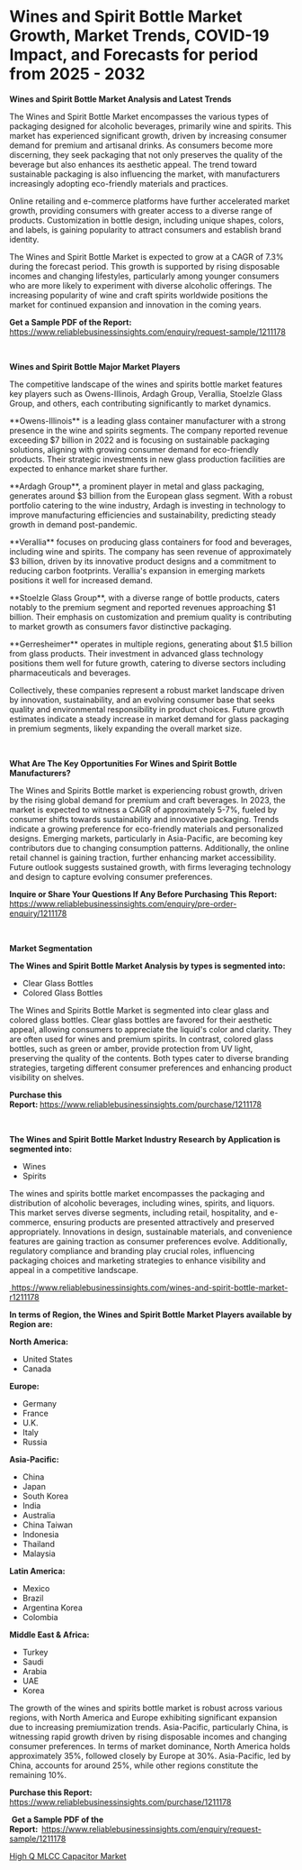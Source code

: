 <p><h1>Wines and Spirit Bottle Market Growth, Market Trends, COVID-19 Impact, and Forecasts for period from 2025 - 2032</h1></p><p><strong>Wines and Spirit Bottle Market Analysis and Latest Trends</strong></p>
<p><p>The Wines and Spirit Bottle Market encompasses the various types of packaging designed for alcoholic beverages, primarily wine and spirits. This market has experienced significant growth, driven by increasing consumer demand for premium and artisanal drinks. As consumers become more discerning, they seek packaging that not only preserves the quality of the beverage but also enhances its aesthetic appeal. The trend toward sustainable packaging is also influencing the market, with manufacturers increasingly adopting eco-friendly materials and practices.</p><p>Online retailing and e-commerce platforms have further accelerated market growth, providing consumers with greater access to a diverse range of products. Customization in bottle design, including unique shapes, colors, and labels, is gaining popularity to attract consumers and establish brand identity.</p><p>The Wines and Spirit Bottle Market is expected to grow at a CAGR of 7.3% during the forecast period. This growth is supported by rising disposable incomes and changing lifestyles, particularly among younger consumers who are more likely to experiment with diverse alcoholic offerings. The increasing popularity of wine and craft spirits worldwide positions the market for continued expansion and innovation in the coming years.</p></p>
<p><strong>Get a Sample PDF of the Report:&nbsp;</strong> <a href="https://www.reliablebusinessinsights.com/enquiry/request-sample/1211178?utm_campaign=1789&utm_medium=2&utm_source=Github&utm_content=ia&utm_term=24032025&utm_id=wines-and-spirit-bottle">https://www.reliablebusinessinsights.com/enquiry/request-sample/1211178</a></p>
<p>&nbsp;</p>
<p><strong>Wines and Spirit Bottle Major Market Players</strong></p>
<p><p>The competitive landscape of the wines and spirits bottle market features key players such as Owens-Illinois, Ardagh Group, Verallia, Stoelzle Glass Group, and others, each contributing significantly to market dynamics.</p><p>**Owens-Illinois** is a leading glass container manufacturer with a strong presence in the wine and spirits segments. The company reported revenue exceeding $7 billion in 2022 and is focusing on sustainable packaging solutions, aligning with growing consumer demand for eco-friendly products. Their strategic investments in new glass production facilities are expected to enhance market share further.</p><p>**Ardagh Group**, a prominent player in metal and glass packaging, generates around $3 billion from the European glass segment. With a robust portfolio catering to the wine industry, Ardagh is investing in technology to improve manufacturing efficiencies and sustainability, predicting steady growth in demand post-pandemic.</p><p>**Verallia** focuses on producing glass containers for food and beverages, including wine and spirits. The company has seen revenue of approximately $3 billion, driven by its innovative product designs and a commitment to reducing carbon footprints. Verallia's expansion in emerging markets positions it well for increased demand.</p><p>**Stoelzle Glass Group**, with a diverse range of bottle products, caters notably to the premium segment and reported revenues approaching $1 billion. Their emphasis on customization and premium quality is contributing to market growth as consumers favor distinctive packaging.</p><p>**Gerresheimer** operates in multiple regions, generating about $1.5 billion from glass products. Their investment in advanced glass technology positions them well for future growth, catering to diverse sectors including pharmaceuticals and beverages.</p><p>Collectively, these companies represent a robust market landscape driven by innovation, sustainability, and an evolving consumer base that seeks quality and environmental responsibility in product choices. Future growth estimates indicate a steady increase in market demand for glass packaging in premium segments, likely expanding the overall market size.</p></p>
<p>&nbsp;</p>
<p><strong>What Are The Key Opportunities For Wines and Spirit Bottle Manufacturers?</strong></p>
<p><p>The Wines and Spirits Bottle market is experiencing robust growth, driven by the rising global demand for premium and craft beverages. In 2023, the market is expected to witness a CAGR of approximately 5-7%, fueled by consumer shifts towards sustainability and innovative packaging. Trends indicate a growing preference for eco-friendly materials and personalized designs. Emerging markets, particularly in Asia-Pacific, are becoming key contributors due to changing consumption patterns. Additionally, the online retail channel is gaining traction, further enhancing market accessibility. Future outlook suggests sustained growth, with firms leveraging technology and design to capture evolving consumer preferences.</p></p>
<p><strong>Inquire or Share Your Questions If Any Before Purchasing This Report:</strong> <a href="https://www.reliablebusinessinsights.com/enquiry/pre-order-enquiry/1211178?utm_campaign=1789&utm_medium=2&utm_source=Github&utm_content=ia&utm_term=24032025&utm_id=wines-and-spirit-bottle">https://www.reliablebusinessinsights.com/enquiry/pre-order-enquiry/1211178</a></p>
<p>&nbsp;</p>
<p><strong>Market Segmentation</strong></p>
<p><strong>The Wines and Spirit Bottle Market Analysis by types is segmented into:</strong></p>
<p><ul><li>Clear Glass Bottles</li><li>Colored Glass Bottles</li></ul></p>
<p><p>The Wines and Spirits Bottle Market is segmented into clear glass and colored glass bottles. Clear glass bottles are favored for their aesthetic appeal, allowing consumers to appreciate the liquid's color and clarity. They are often used for wines and premium spirits. In contrast, colored glass bottles, such as green or amber, provide protection from UV light, preserving the quality of the contents. Both types cater to diverse branding strategies, targeting different consumer preferences and enhancing product visibility on shelves.</p></p>
<p><strong>Purchase this Report:&nbsp;</strong><a href="https://www.reliablebusinessinsights.com/purchase/1211178?utm_campaign=1789&utm_medium=2&utm_source=Github&utm_content=ia&utm_term=24032025&utm_id=wines-and-spirit-bottle">https://www.reliablebusinessinsights.com/purchase/1211178</a></p>
<p>&nbsp;</p>
<p><strong>The Wines and Spirit Bottle Market Industry Research by Application is segmented into:</strong></p>
<p><ul><li>Wines</li><li>Spirits</li></ul></p>
<p><p>The wines and spirits bottle market encompasses the packaging and distribution of alcoholic beverages, including wines, spirits, and liquors. This market serves diverse segments, including retail, hospitality, and e-commerce, ensuring products are presented attractively and preserved appropriately. Innovations in design, sustainable materials, and convenience features are gaining traction as consumer preferences evolve. Additionally, regulatory compliance and branding play crucial roles, influencing packaging choices and marketing strategies to enhance visibility and appeal in a competitive landscape.</p></p>
<p><a href="https://www.reliablebusinessinsights.com/wines-and-spirit-bottle-market-r1211178?utm_campaign=1789&utm_medium=2&utm_source=Github&utm_content=ia&utm_term=24032025&utm_id=wines-and-spirit-bottle">&nbsp;https://www.reliablebusinessinsights.com/wines-and-spirit-bottle-market-r1211178</a></p>
<p><strong>In terms of Region, the Wines and Spirit Bottle Market Players available by Region are:</strong></p>
<p>
    <p> <strong> North America: </strong>
        <ul>
            <li>United States</li>
            <li>Canada</li>
        </ul>
        </p> 
    <p> <strong> Europe: </strong>
        <ul>
            <li>Germany</li>
            <li>France</li>
            <li>U.K.</li>
            <li>Italy</li>
            <li>Russia</li>
        </ul>
        </p> 
    <p> <strong> Asia-Pacific: </strong>
        <ul>
            <li>China</li>
            <li>Japan</li>
            <li>South Korea</li>
            <li>India</li>
            <li>Australia</li>
            <li>China Taiwan</li>
            <li>Indonesia</li>
            <li>Thailand</li>
            <li>Malaysia</li>
        </ul>
        </p> 
    <p> <strong> Latin America: </strong>
        <ul>
            <li>Mexico</li>
            <li>Brazil</li>
            <li>Argentina Korea</li>
            <li>Colombia</li>
        </ul>
        </p> 
    <p> <strong> Middle East & Africa: </strong>
        <ul>
            <li>Turkey</li>
            <li>Saudi</li>
            <li>Arabia</li>
            <li>UAE</li>
            <li>Korea</li>
        </ul>
    </p>
    </p>
<p><p>The growth of the wines and spirits bottle market is robust across various regions, with North America and Europe exhibiting significant expansion due to increasing premiumization trends. Asia-Pacific, particularly China, is witnessing rapid growth driven by rising disposable incomes and changing consumer preferences. In terms of market dominance, North America holds approximately 35%, followed closely by Europe at 30%. Asia-Pacific, led by China, accounts for around 25%, while other regions constitute the remaining 10%.</p></p>
<p><strong>Purchase this Report: </strong><a href="https://www.reliablebusinessinsights.com/purchase/1211178?utm_campaign=1789&utm_medium=2&utm_source=Github&utm_content=ia&utm_term=24032025&utm_id=wines-and-spirit-bottle">https://www.reliablebusinessinsights.com/purchase/1211178</a></p>
<p>&nbsp;<strong>Get a Sample PDF of the Report:&nbsp;&nbsp;</strong><a href="https://www.reliablebusinessinsights.com/enquiry/request-sample/1211178?utm_campaign=1789&utm_medium=2&utm_source=Github&utm_content=ia&utm_term=24032025&utm_id=wines-and-spirit-bottle">https://www.reliablebusinessinsights.com/enquiry/request-sample/1211178</a></p>
<p><strong></strong></p>
<p><p><a href="https://github.com/tigoryemm/Market-Research-Report-List-1/blob/main/high-q-mlcc-capacitor-market.md?utm_campaign=1789&utm_medium=2&utm_source=Github&utm_content=ia&utm_term=24032025&utm_id=wines-and-spirit-bottle">High Q MLCC Capacitor Market</a></p></p>